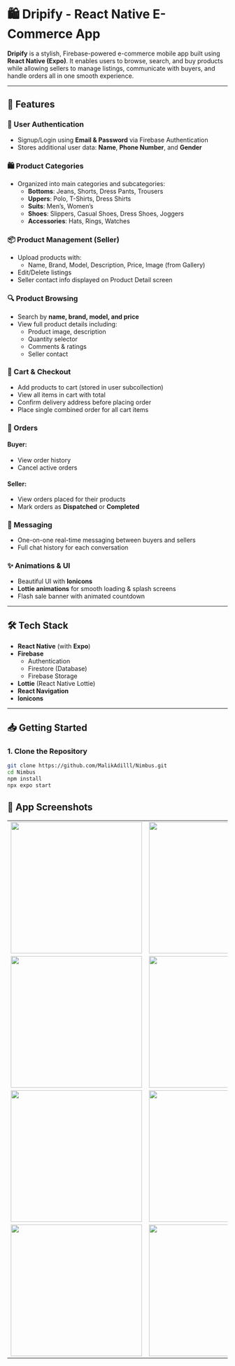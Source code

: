 # 🛍️ Dripify - React Native E-Commerce App

**Dripify** is a stylish, Firebase-powered e-commerce mobile app built using **React Native (Expo)**. It enables users to browse, search, and buy products while allowing sellers to manage listings, communicate with buyers, and handle orders all in one smooth experience.

---

## 🚀 Features

### 👤 User Authentication
- Signup/Login using **Email & Password** via Firebase Authentication
- Stores additional user data: **Name**, **Phone Number**, and **Gender**

### 🛍️ Product Categories
- Organized into main categories and subcategories:
  - **Bottoms**: Jeans, Shorts, Dress Pants, Trousers  
  - **Uppers**: Polo, T-Shirts, Dress Shirts  
  - **Suits**: Men’s, Women’s  
  - **Shoes**: Slippers, Casual Shoes, Dress Shoes, Joggers  
  - **Accessories**: Hats, Rings, Watches  

### 📦 Product Management (Seller)
- Upload products with:
  - Name, Brand, Model, Description, Price, Image (from Gallery)
- Edit/Delete listings
- Seller contact info displayed on Product Detail screen

### 🔍 Product Browsing
- Search by **name, brand, model, and price**
- View full product details including:
  - Product image, description
  - Quantity selector
  - Comments & ratings
  - Seller contact

### 🛒 Cart & Checkout
- Add products to cart (stored in user subcollection)
- View all items in cart with total
- Confirm delivery address before placing order
- Place single combined order for all cart items

### 📄 Orders
#### Buyer:
- View order history
- Cancel active orders

#### Seller:
- View orders placed for their products
- Mark orders as **Dispatched** or **Completed**

### 💬 Messaging
- One-on-one real-time messaging between buyers and sellers
- Full chat history for each conversation

### ✨ Animations & UI
- Beautiful UI with **Ionicons**
- **Lottie animations** for smooth loading & splash screens
- Flash sale banner with animated countdown

---

## 🛠️ Tech Stack

- **React Native** (with **Expo**)
- **Firebase**
  - Authentication
  - Firestore (Database)
  - Firebase Storage
- **Lottie** (React Native Lottie)
- **React Navigation**
- **Ionicons**

---

## 📥 Getting Started

### 1. Clone the Repository
```bash
git clone https://github.com/MalikAdilll/Nimbus.git
cd Nimbus
npm install
npx expo start


```

## 📱 App Screenshots

<div align="center">
  <table>
    <tr>
      <td><a href="screenshots/1.jpeg"><img src="screenshots/1.jpeg" height="300"/></a></td>
      <td><a href="screenshots/2.jpeg"><img src="screenshots/2.jpeg" height="300"/></a></td>
      <td><a href="screenshots/3.jpeg"><img src="screenshots/3.jpeg" height="300"/></a></td>
    </tr>
    <tr>
      <td><a href="screenshots/4.jpeg"><img src="screenshots/4.jpeg" height="300"/></a></td>
      <td><a href="screenshots/5.jpeg"><img src="screenshots/5.jpeg" height="300"/></a></td>
      <td><a href="screenshots/6.jpeg"><img src="screenshots/6.jpeg" height="300"/></a></td>
    </tr>
    <tr>
      <td><a href="screenshots/7.jpeg"><img src="screenshots/7.jpeg" height="300"/></a></td>
      <td><a href="screenshots/8.jpeg"><img src="screenshots/8.jpeg" height="300"/></a></td>
      <td><a href="screenshots/9.jpeg"><img src="screenshots/9.jpeg" height="300"/></a></td>
    </tr>
    <tr>
      <td><a href="screenshots/10.jpeg"><img src="screenshots/10.jpeg" height="300"/></a></td>
      <td><a href="screenshots/11.jpeg"><img src="screenshots/11.jpeg" height="300"/></a></td>
      <td><a href="screenshots/12.jpeg"><img src="screenshots/12.jpeg" height="300"/></a></td>
    </tr>
  </table>
</div>


